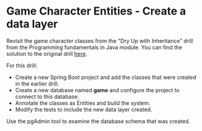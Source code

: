 # Game Character Entities - Create a data layer

Revisit the game character classes from the "Dry Up with Inheritance" drill from the Programming fundamentals in Java module. You can  find the solution to the original drill [here](https://github.com/Thinkful-Ed/java-001-drills/blob/master/dry_up_with_inheritance/README.md).

For this drill:

 - Create a new Spring Boot project and add the classes that were created in the earlier drill.
 - Create a new database named **game** and configure the project to connect to this database. 
 - Annotate the classes as Entities and build the system. 
 - Modify the tests to include the new data layer created.

 Use the pgAdmin tool to examine the database schema that was created.
